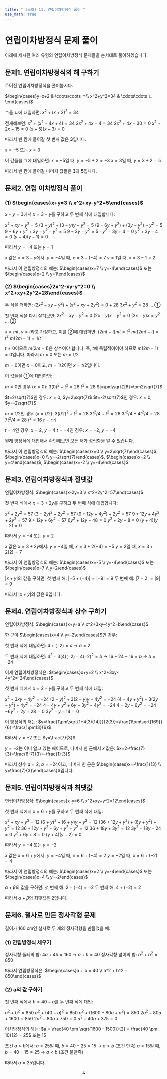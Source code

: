 ```yaml
---
title: " (스확) 11. 연립이차방정식 풀이 " 
use_math: true
---
```


# 연립이차방정식 문제 풀이

아래에 제시된 여러 유형의 연립이차방정식 문제들을 순서대로 풀이하겠습니다.

## 문제1. 연립이차방정식의 해 구하기

주어진 연립이차방정식을 풀어봅시다.

$\begin{cases}y=x+2  & \cdots\cdots ㄱ\\ x^2+y^2=34 & \cdots\cdots ㄴ\end{cases}$

ㄱ을 ㄴ에 대입하면:
$x^2+(x+2)^2=34$

전개해보면:
$x^2+(x^2+4x+4)=34$
$2x^2+4x+4=34$
$2x^2+4x-30=0$
$x^2+2x-15=0$
$(x+5)(x-3)=0$

따라서 빈 칸에 들어갈 첫 번째 값은 **3**입니다.

$x=-5$ 또는 $x=3$

이 값들을 ㄱ에 대입하면:
$x=-5$일 때, $y=-5+2=-3$
$x=3$일 때, $y=3+2=5$

따라서 빈 칸에 들어갈 나머지 값들은 **3**과 **5**입니다.

## 문제2. 연립 이차방정식 풀이

### (1) $\begin{cases}x+y=3 \\ x^2+xy-y^2=5\end{cases}$

$x+y=3$에서 $x=3-y$를 구하고 두 번째 식에 대입합니다:

$x^2+xy-y^2=5$
$(3-y)^2+(3-y)y-y^2=5$
$(9-6y+y^2)+(3y-y^2)-y^2=5$
$9-6y+y^2+3y-y^2-y^2=5$
$9-3y-y^2=5$
$-y^2-3y+4=0$
$y^2+3y-4=0$
$(y+4)(y-1)=0$

따라서 $y=-4$ 또는 $y=1$

$x$ 값은 $x=3-y$에서:
$y=-4$일 때, $x=3-(-4)=7$
$y=1$일 때, $x=3-1=2$

따라서 이 연립방정식의 해는:
$\begin{cases}x=7 \\ y=-4\end{cases}$ 또는 $\begin{cases}x=2 \\ y=1\end{cases}$

### (2) $\begin{cases}2x^2-xy-y^2=0 \\ x^2+xy+2y^2=28\end{cases}$

두 식을 더하면:
$(2x^2-xy-y^2)+(x^2+xy+2y^2)=0+28$
$3x^2+y^2=28$ ... ①

첫 번째 식을 다시 살펴보면:
$2x^2-xy-y^2=0$
$(2x-y)x-y^2=0$
$(2x-y)x=y^2$ ... ②

$x=mt$, $y=t$라고 가정하고, 이를 ②에 대입하면:
$(2mt-t)mt=t^2$
$mt(2mt-t)=t^2$
$m(2m-1)=1/t$

$t≠0$이므로 $m(2m-1)$은 상수여야 합니다. 즉, $t$에 독립적이어야 하므로 $m(2m-1)=0$입니다.
따라서 $m=0$ 또는 $m=1/2$

$m=0$이면 $x=0$이고, $m=1/2$이면 $x=t/2$입니다.

이 값들을 ①에 대입하면:

$m=0$인 경우 ($x=0$):
$3(0)^2+t^2=28$
$t^2=28$
$t=\pm\sqrt{28}=\pm2\sqrt{7}$

$t=2\sqrt{7}$인 경우: $x=0$, $y=2\sqrt{7}$
$t=-2\sqrt{7}$인 경우: $x=0$, $y=-2\sqrt{7}$

$m=1/2$인 경우 ($x=t/2$):
$3(t/2)^2+t^2=28$
$3t^2/4+t^2=28$
$3t^2/4+4t^2/4=28$
$7t^2/4=28$
$t^2=16$
$t=\pm4$

$t=4$인 경우: $x=2$, $y=4$
$t=-4$인 경우: $x=-2$, $y=-4$

원래 방정식에 대입해서 확인해보면 모든 해가 성립함을 알 수 있습니다.

따라서 이 연립방정식의 해는:
$\begin{cases}x=0 \\ y=2\sqrt{7}\end{cases}$, $\begin{cases}x=0 \\ y=-2\sqrt{7}\end{cases}$, $\begin{cases}x=2 \\ y=4\end{cases}$, $\begin{cases}x=-2 \\ y=-4\end{cases}$

## 문제3. 연립이차방정식과 절댓값

연립이차방정식:
$\begin{cases}x-2y=3 \\ x^2+2y^2=57\end{cases}$

첫 번째 식에서 $x=3+2y$를 구하고 두 번째 식에 대입합니다:

$x^2+2y^2=57$
$(3+2y)^2+2y^2=57$
$(9+12y+4y^2)+2y^2=57$
$9+12y+4y^2+2y^2=57$
$9+12y+6y^2=57$
$6y^2+12y-48=0$
$y^2+2y-8=0$
$(y+4)(y-2)=0$

따라서 $y=-4$ 또는 $y=2$

$x$ 값은 $x=3+2y$에서:
$y=-4$일 때, $x=3+2(-4)=-5$
$y=2$일 때, $x=3+2(2)=7$

따라서 이 연립방정식의 해는:
$\begin{cases}x=-5 \\ y=-4\end{cases}$ 또는 $\begin{cases}x=7 \\ y=2\end{cases}$

$|x+y|$의 값을 구하면:
첫 번째 해: $|-5+(-4)|=|-9|=9$
두 번째 해: $|7+2|=|9|=9$

따라서 $|x+y|$의 값은 9입니다.

## 문제4. 연립이차방정식과 상수 구하기

연립이차방정식:
$\begin{cases}x+y=a \\ x^2+3xy-4y^2=b\end{cases}$

한 근이 $\begin{cases}x=4 \\ y=-2\end{cases}$인 경우:

첫 번째 식에 대입하면: $4+(-2)=a$ → $a=2$

두 번째 식에 대입하면: $4^2+3(4)(-2)-4(-2)^2=b$ → $16-24-16=b$ → $b=-24$

이제 연립이차방정식은:
$\begin{cases}x+y=2 \\ x^2+3xy-4y^2=-24\end{cases}$

첫 번째 식에서 $x=2-y$를 구하고 두 번째 식에 대입:

$x^2+3xy-4y^2=-24$
$(2-y)^2+3(2-y)y-4y^2=-24$
$(4-4y+y^2)+3(2y-y^2)-4y^2=-24$
$4-4y+y^2+6y-3y^2-4y^2=-24$
$4+2y-6y^2=-24$
$-6y^2+2y+28=0$
$3y^2-y-14=0$

이 방정식의 해는:
$y=\frac{1\pm\sqrt{1+4(3)(14)}}{2(3)}=\frac{1\pm\sqrt{169}}{6}=\frac{1\pm13}{6}$

따라서 $y=-2$ 또는 $y=\frac{7}{3}$

$y=-2$는 이미 알고 있는 해이므로, 나머지 한 근에서 $x$ 값은:
$x=2-\frac{7}{3}=\frac{6-7}{3}=-\frac{1}{3}$

따라서 상수 $a=2$, $b=-24$이고, 나머지 한 근은 $\begin{cases}x=-\frac{1}{3} \\ y=\frac{7}{3}\end{cases}$입니다.

## 문제5. 연립이차방정식과 최댓값

연립이차방정식:
$\begin{cases}x-y=6 \\ x^2+xy+y^2=12\end{cases}$

첫 번째 식에서 $x=6+y$를 구하고 두 번째 식에 대입:

$x^2+xy+y^2=12$
$(6+y)^2+(6+y)y+y^2=12$
$(36+12y+y^2)+(6y+y^2)+y^2=12$
$36+12y+y^2+6y+y^2+y^2=12$
$36+18y+3y^2=12$
$3y^2+18y+24=0$
$y^2+6y+8=0$
$(y+4)(y+2)=0$

따라서 $y=-4$ 또는 $y=-2$

$x$ 값은 $x=6+y$에서:
$y=-4$일 때, $x=6+(-4)=2$
$y=-2$일 때, $x=6+(-2)=4$

따라서 이 연립방정식의 해는:
$\begin{cases}x=2 \\ y=-4\end{cases}$ 또는 $\begin{cases}x=4 \\ y=-2\end{cases}$

$\alpha+\beta$의 값을 구하면:
첫 번째 해: $2+(-4)=-2$
두 번째 해: $4+(-2)=2$

따라서 $\alpha+\beta$의 최댓값은 2입니다.

## 문제6. 철사로 만든 정사각형 문제

길이가 160 cm인 철사로 두 개의 정사각형을 만들었을 때:

### (1) 연립방정식 세우기

정사각형 둘레의 합: $4a + 4b = 160$ → $a + b = 40$
정사각형 넓이의 합: $a^2 + b^2 = 850$

따라서 연립방정식은:
$\begin{cases}a + b = 40 \\ a^2 + b^2 = 850\end{cases}$

### (2) a의 값 구하기

첫 번째 식에서 $b = 40 - a$를 두 번째 식에 대입:

$a^2 + b^2 = 850$
$a^2 + (40 - a)^2 = 850$
$a^2 + (1600 - 80a + a^2) = 850$
$2a^2 - 80a + 1600 = 850$
$2a^2 - 80a + 750 = 0$
$a^2 - 40a + 375 = 0$

이차방정식의 해는:
$a = \frac{40 \pm \sqrt{1600 - 1500}}{2} = \frac{40 \pm 10}{2} = 25$ 또는 $15$

조건 $a > b$에서:
$a = 25$일 때, $b = 40 - 25 = 15$ → $a > b$ (조건 만족)
$a = 15$일 때, $b = 40 - 15 = 25$ → $a < b$ (조건 불만족)

따라서 $a = 25$입니다.

<div style="text-align: center">⁂</div>

[^1]: https://www.jihak.co.kr/upload/public/reference-book/e98f3f96-313a-11ef-aa95-024696d6501e/oFfwUabgwZ5cgdy1.pdf

[^2]: https://mathsolver.microsoft.com/ko/solve-problem/{ x  }^{ 2  }  -xy+ { y  }^{ 2  }  =1

[^3]: https://www.doubtnut.com/qna/647803340

[^4]: https://www.mytutor.co.uk/answers/43905/GCSE/Maths/Solve-the-simultaneous-equations-x-2y-3-and-x-2-2y-2-27/

[^5]: https://blog.naver.com/masience/223150317499

[^6]: https://calcproject.tistory.com/304

[^7]: https://www.youtube.com/watch?v=C--Djr9hJQg

[^8]: https://school.jbedu.kr/_cmm/fileDownload/jiwon/M010301/91d6fafd551461b2d62695590186af39

[^9]: https://ko.khanacademy.org/math/algebra/x2f8bb11595b61c86:systems-of-equations/x2f8bb11595b61c86:solving-systems-of-equations-with-substitution/a/substitution-method-review-systems-of-equations

[^10]: https://mathbang.net/312

[^11]: https://m108study.co.kr/wp-content/uploads/2024/04/최강-TOT-중등-수학-3-1-해설.pdf

[^12]: https://blog.naver.com/leegoon3000/223277595571

[^13]: https://ko.symbolab.com/solver/simultaneous-equations-calculator

[^14]: http://textbook.sinsago.co.kr/data/textbookcd/2009/new_high_math1/data/manual/manual1_1.pdf

[^15]: https://study-all-night.tistory.com/155

[^16]: https://cdata2.chunjae.co.kr/webdata_110/chunjae/_CMS/BookData/Solution/2022/05/190703_%EC%A4%91%EB%93%B1_%EC%A7%A4%EA%B0%95%EC%88%98%ED%95%99_3-1_%EC%A0%95%EB%8B%B5.pdf

[^17]: http://www.ipsifly.com/webftp/upload/2024_preview/20.2024_real_yebigo1_banbaechi_3+6_math_preview.pdf

[^18]: https://www.youtube.com/watch?v=fnMt7noWGVI

[^19]: https://mathbang.net/353

[^20]: https://koreascience.or.kr/article/JAKO200211722736083.pdf

[^21]: http://contents2.kocw.or.kr/KOCW/document/2016/duksung/choisungwoo/17.pdf

[^22]: https://www.doubtnut.com/qna/648041105

[^23]: https://socratic.org/questions/find-the-solution-to-this-system-using-any-method-x-2y-2-and-3x-2y-2

[^24]: https://blog.naver.com/mittay/222486578453

[^25]: https://blog.naver.com/wusonjae/221509780761

[^26]: https://math.stackexchange.com/questions/436679/show-that-the-function-z-2x2-y2-2xy-2x-2y-2-is-greater-than-3

[^27]: https://testbook.com/question-answer/given-that-2x-y3-x-2y3-x-y-ax2--614860c77203acb36bfbd972

[^28]: https://mathsolver.microsoft.com/ko/solve-problem/x ^ { 3 } - x ^ { 2 } - x y - y ^ { 2 } - y ^ { 3 }

[^29]: https://testbook.com/question-answer/the-h-c-f-of-x2-xy-2y2-and-2x2-xy-y2-is--602b46ca538e8ec6ea74fe23

[^30]: https://www.youtube.com/watch?v=XjVGRuHVmOA

[^31]: https://blog.naver.com/qio910/222053577977

[^32]: https://blog.naver.com/hanbangsuhak/223382645198

[^33]: https://blog.naver.com/yhi0034/222012715719

[^34]: https://wikidocs.net/263876

[^35]: https://online.flipbuilder.com/wrxlg/qhrl/files/basic-html/page83.html

[^36]: https://www.youtube.com/watch?v=aME3Go1-0YU

[^37]: https://www.youtube.com/watch?v=VrZnF99Np2w

[^38]: https://www.youtube.com/watch?v=Uf-BALk1efQ

[^39]: https://www.ebsi.co.kr/ebs/lms/player/retrieveLmsPlayerHtml5.ebs?sbjtapplyId=\&sbjtId=S20210000406\&lessonId=LS100030010062\&lecGbn=V500

[^40]: https://calcproject.tistory.com/45

[^41]: https://mathbang.net/354

[^42]: https://www.youtube.com/watch?v=jRrBPk6z6-g

[^43]: https://blog.naver.com/fordusrk23/221521127879

[^44]: https://www.jihak.co.kr/upload/public/reference-book/e98f2c17-313a-11ef-aa95-024696d6501e/Pe9bX0608XS0OdIr.pdf

[^45]: https://cdata2.chunjae.co.kr/webdata_110/chunjae/_CMS/BookData/Solution/2023/10/(22%EA%B0%9C%EC%A0%95)%EA%B3%A0%EB%93%B1_%EA%B0%9C%EB%85%90ZIP_%EA%B3%B5%ED%86%B5%EC%88%98%ED%95%991_%EC%A0%95%EB%8B%B5(4%EB%8F%84)(2).pdf

[^46]: https://www.mytutor.co.uk/answers/43905/GCSE/Maths/Solve-the-simultaneous-equations-x-2y-3-and-x-2-2y-2-27/

[^47]: http://115.68.54.116/DBR_SMB/online/tiplace8/2019/0422/1928178/DCWT3X/answer.tex

[^48]: https://mathsolver.microsoft.com/ko/solve-problem/25 x ^ { 2 } - 2 x y + `frac { y ^ { 2 } } { 2 }

[^49]: https://mathsolver.microsoft.com/ko/solve-problem/2 x ^ { 2 } + x y - 28 y ^ { 2 }

[^50]: https://www.cuemath.com/ncert-solutions/multiply-2x-2y-3-x-y-5/

[^51]: http://115.68.54.116/DBR_SMB/online/tiplace8/2020/1224/2073313/WiqX2T/exam.tex

[^52]: https://www.jihak.co.kr/upload/public/reference-book/e98f4f7f-313a-11ef-aa95-024696d6501e/JEibTJwqTxmfxfzv.pdf

[^53]: https://testbook.com/question-answer/if-2x-y3-x-2y3-x-3yax2-by2-cx--6145c1cb400967981b7b79c0

[^54]: https://tech.thk.com/upload/product_data/upfile/513K_02_LMGuideActuator.pdf

[^55]: https://it.scribd.com/document/591686256/13장-연습문제

[^56]: https://cdata2.chunjae.co.kr/webdata_110/chunjae/_CMS/BookData/Solution/2024/11/(22%EA%B0%9C%EC%A0%95)%EA%B3%A0%EB%93%B1_%EC%9C%A0%ED%98%95ZIP_%EA%B3%B5%ED%86%B5%EC%88%98%ED%95%991_%EC%A0%95%EB%8B%B5(4%EB%8F%84).pdf

[^57]: https://mathsolver.microsoft.com/ko/solve-problem/x ^ { 2 } - 3 x y - y ^ { 2 } = 0

[^58]: https://mathsolver.microsoft.com/en/solve-problem/( 2 y - x - 3 z ) ( - x - 2 y - 3 z )

[^59]: https://it.scribd.com/document/713457193/2024-이감-파이널1-제-4차-수학

